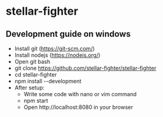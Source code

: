 # stellar-fighter
## Development guide on windows
- Install git (https://git-scm.com/)
- Install nodejs (https://nodejs.org/)
- Open git bash
- git clone https://github.com/stellar-fighter/stellar-fighter
- cd stellar-fighter
- npm install --development
- After setup:
   - Write some code with nano or vim command
   - npm start
   - Open http://localhost:8080 in your browser
